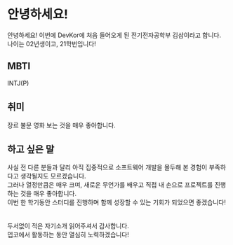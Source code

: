 # 안녕하세요! 
안녕하세요! 이번에 DevKor에 처음 들어오게 된 전기전자공학부 김삼이라고 합니다. 
나이는 02년생이고, 21학번입니다! 

## MBTI 
INTJ(P) 

## 취미 
장르 불문 영화 보는 것을 매우 좋아합니다.
## 하고 싶은 말 
사실 전 다른 분들과 달리 아직 집중적으로 소프트웨어 개발을 몰두해 본 경험이 부족하다고 생각될지도 모르겠습니다.<br/>
그러나 열정만큼은 매우 크며, 새로운 무언가를 배우고 직접 내 손으로 프로젝트를 진행하는 것을 매우 좋아합니다.<br/>
이번 한 학기동안 스터디를 진행하며 함께 성장할 수 있는 기회가 되었으면 좋겠습니다!<br/>
<br/>
<br/>
두서없이 적은 자기소개 읽어주셔서 감사합니다.<br/>
뎁코에서 활동하는 동안 열심히 노력하겠습니다!
